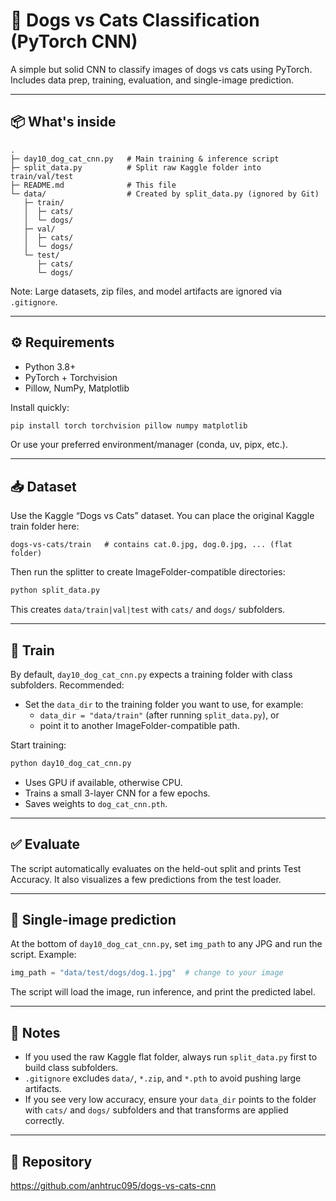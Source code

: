 # 🐶 Dogs vs Cats Classification (PyTorch CNN)

A simple but solid CNN to classify images of dogs vs cats using PyTorch. Includes data prep, training, evaluation, and single-image prediction.

---

## 📦 What's inside

```
.
├─ day10_dog_cat_cnn.py   # Main training & inference script
├─ split_data.py          # Split raw Kaggle folder into train/val/test
├─ README.md              # This file
└─ data/                  # Created by split_data.py (ignored by Git)
   ├─ train/
   │  ├─ cats/
   │  └─ dogs/
   ├─ val/
   │  ├─ cats/
   │  └─ dogs/
   └─ test/
      ├─ cats/
      └─ dogs/
```

Note: Large datasets, zip files, and model artifacts are ignored via `.gitignore`.

---

## ⚙️ Requirements

- Python 3.8+
- PyTorch + Torchvision
- Pillow, NumPy, Matplotlib

Install quickly:

```bash
pip install torch torchvision pillow numpy matplotlib
```

Or use your preferred environment/manager (conda, uv, pipx, etc.).

---

## 📥 Dataset

Use the Kaggle “Dogs vs Cats” dataset. You can place the original Kaggle train folder here:

```
dogs-vs-cats/train   # contains cat.0.jpg, dog.0.jpg, ... (flat folder)
```

Then run the splitter to create ImageFolder-compatible directories:

```bash
python split_data.py
```

This creates `data/train|val|test` with `cats/` and `dogs/` subfolders.

---

## 🚀 Train

By default, `day10_dog_cat_cnn.py` expects a training folder with class subfolders. Recommended:

- Set the `data_dir` to the training folder you want to use, for example:
  - `data_dir = "data/train"` (after running `split_data.py`), or
  - point it to another ImageFolder-compatible path.

Start training:

```bash
python day10_dog_cat_cnn.py
```

- Uses GPU if available, otherwise CPU.
- Trains a small 3-layer CNN for a few epochs.
- Saves weights to `dog_cat_cnn.pth`.

---

## ✅ Evaluate

The script automatically evaluates on the held-out split and prints Test Accuracy. It also visualizes a few predictions from the test loader.

---

## 🔎 Single-image prediction

At the bottom of `day10_dog_cat_cnn.py`, set `img_path` to any JPG and run the script. Example:

```python
img_path = "data/test/dogs/dog.1.jpg"  # change to your image
```

The script will load the image, run inference, and print the predicted label.

---

## 📝 Notes

- If you used the raw Kaggle flat folder, always run `split_data.py` first to build class subfolders.
- `.gitignore` excludes `data/`, `*.zip`, and `*.pth` to avoid pushing large artifacts.
- If you see very low accuracy, ensure your `data_dir` points to the folder with `cats/` and `dogs/` subfolders and that transforms are applied correctly.

---

## 🔗 Repository

https://github.com/anhtruc095/dogs-vs-cats-cnn
